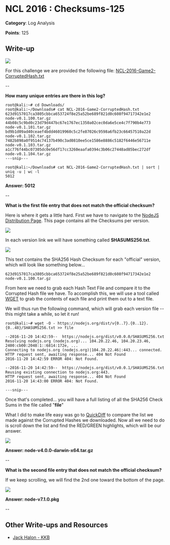 # NCL 2016 : Checksums-125

__Category__: Log Analysis

__Points__: 125

## Write-up

<a href="https://jhalon.github.io/images/nclp-3.png"><img src="https://jhalon.github.io/images/nclp-3.png"></a>

For this challenge we are provided the following file: [NCL-2016-Game2-CorruptedHash.txt](https://jhalon.github.io/download/NCL-2016-Game2-CorruptedHash.txt)

--

__How many unique entries are there in this log?__

```console
root@kali:~# cd Downloads/
root@kali:~/Downloads# cat NCL-2016-Game2-CorruptedHash.txt 
623d9157017ca3805cbbca653724f8e25a52be689f821d0c608f94717342e1e2  node-v0.1.100.tar.gz
44b08c5c9bd0c23d79d447bc67e1767ec1350a02cec0da6e5ce4c7f790b4e773  node-v0.1.101.tar.gz
bd9b1d09ad40ceaef4bdd46019960c5c2fe87026c9598a6fb23c66457510a22d  node-v0.1.102.tar.gz
7482b898a0f9514c74137b490c3ad0810ee5ce1586e8886c5182f6446e56711e  node-v0.1.103.tar.gz
a1c776f44bc07305dc0e56df17cc3260eaafa0394c3b06c27448ad85bec272df  node-v0.1.104.tar.gz
---snip---
```

```console
root@kali:~/Downloads# cat NCL-2016-Game2-CorruptedHash.txt | sort | uniq -u | wc -l
5012
```

__Answer: 5012__

--

__What is the first file entry that does not match the official checksum?__

Here is where it gets a little hard. First we have to navigate to the [NodeJS Distribution Page](https://nodejs.org/dist/). This page contains all the Checksums per version.

<a href="https://jhalon.github.io/images/ncl-nj-1.png"><img src="https://jhalon.github.io/images/ncl-nj-1.png"></a>

In each version link we will have something called __SHASUMS256.txt__.

<a href="https://jhalon.github.io/images/ncl-nj-2.png"><img src="https://jhalon.github.io/images/ncl-nj-2.png"></a>

This text contains the SHA256 Hash Checksum for each "official" version, which will look like something below...

```
623d9157017ca3805cbbca653724f8e25a52be689f821d0c608f94717342e1e2  node-v0.1.100.tar.gz
```

From here we need to grab each Hash Text File and compare it to the Corrupted Hash file we have. To accomplish this, we will use a tool called [WGET](https://www.gnu.org/software/wget/) to grab the contents of each file and print them out to a text file.

We will thus run the following command, which will grab each version file -- this might take a while, so let it run!

```console
root@kali:~# wget -O - https://nodejs.org/dist/v{0..7}.{0..12}.{0..48}/SHASUMS256.txt >> file

--2016-11-20 14:42:59--  https://nodejs.org/dist/v0.0.0/SHASUMS256.txt
Resolving nodejs.org (nodejs.org)... 104.20.22.46, 104.20.23.46, 2400:cb00:2048:1::6814:172e, ...
Connecting to nodejs.org (nodejs.org)|104.20.22.46|:443... connected.
HTTP request sent, awaiting response... 404 Not Found
2016-11-20 14:42:59 ERROR 404: Not Found.

--2016-11-20 14:42:59--  https://nodejs.org/dist/v0.0.1/SHASUMS256.txt
Reusing existing connection to nodejs.org:443.
HTTP request sent, awaiting response... 404 Not Found
2016-11-20 14:43:00 ERROR 404: Not Found.

---snip---
```

Once that's completed... you will have a full listing of all the SHA256 Check Sums in the file called "__file__"

What I did to make life easy was go to [QuickDiff](http://www.quickdiff.com/) to compare the list we made against the Corrupted Hashes we downloaded. Now all we need to do is scroll down the list and find the RED/GREEN highlights, which will be our answer.

<a href="https://jhalon.github.io/images/ncl-nj-3.png"><img src="https://jhalon.github.io/images/ncl-nj-3.png"></a>

__Answer: node-v4.0.0-darwin-x64.tar.gz__

--

__What is the second file entry that does not match the official checksum?__

If we keep scrolling, we will find the 2nd one toward the bottom of the page.

<a href="https://jhalon.github.io/images/ncl-nj-4.png"><img src="https://jhalon.github.io/images/ncl-nj-4.png"></a>

__Answer: node-v7.1.0.pkg__

--

## Other Write-ups and Resources

* [Jack Halon - KKB](https://jhalon.github.io/ncl-regular-season-1/)

